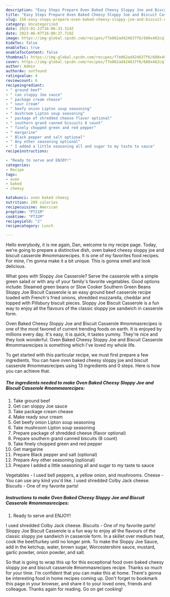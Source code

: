 ```yaml
---
description: "Easy Steps Prepare Oven Baked Cheesy Sloppy Joe and Biscuit Casserole #mommasrecipes the Delicious}"
title: "Easy Steps Prepare Oven Baked Cheesy Sloppy Joe and Biscuit Casserole #mommasrecipes the Delicious}"
slug: 156-easy-steps-prepare-oven-baked-cheesy-sloppy-joe-and-biscuit-casserole-mommasrecipes-the-delicious
category: Uncategorized
date: 2023-01-22T16:06:33.314Z
date: 2023-06-07T16:00:37.719Z
image: https://img-global.cpcdn.com/recipes/f7e062ad424637f6/680x482cq70/oven-baked-cheesy-sloppy-joe-and-biscuit-casserole-mommasrecipes-recipe-main-photo.jpg
hideToc: false
enableToc: true
enableTocContent: false
thumbnail: https://img-global.cpcdn.com/recipes/f7e062ad424637f6/680x482cq70/oven-baked-cheesy-sloppy-joe-and-biscuit-casserole-mommasrecipes-recipe-main-photo.jpg
cover: https://img-global.cpcdn.com/recipes/f7e062ad424637f6/680x482cq70/oven-baked-cheesy-sloppy-joe-and-biscuit-casserole-mommasrecipes-recipe-main-photo.jpg
author: Admin
authorAv: notfound
ratingvalue: 4
reviewcount: 6
recipeingredient:
- " ground beef"
- " can sloppy Joe sauce"
- " package cream chease"
- " sour cream"
- " beefy onion Lipton soup seasoning"
- " mushroom Lipton soup seasoning"
- " package of shredded cheese flavor optional"
- " southern grand canned biscuits 8 count"
- " finely chopped green and red pepper"
- " margarine"
- " Black pepper and salt optional"
- " Any other seasoning optional"
- " I added a little seasoning all and sugar to my taste to sauce"
recipeinstructions:

- "Ready to serve and ENJOY!"
categories:
- Recipe
tags:
- oven
- baked
- cheesy

katakunci: oven baked cheesy 
nutrition: 289 calories
recipecuisine: American
preptime: "PT21M"
cooktime: "PT32M"
recipeyield: "2"
recipecategory: Lunch

---
```



Hello everybody, it is me again, Dan, welcome to my recipe page. Today, we're going to prepare a distinctive dish, oven baked cheesy sloppy joe and biscuit casserole #mommasrecipes. It is one of my favorites food recipes. For mine, I'm gonna make it a bit unique. This is gonna smell and look delicious.

What goes with Sloppy Joe Casserole? Serve the casserole with a simple green salad or with any of your family&#39;s favorite vegetables. Good options include: Steamed green beans or Slow Cooker Southern Green Beans Sloppy Joe Biscuit Casserole is an easy ground beef casserole recipe loaded with French&#39;s fried onions, shredded mozzarella, cheddar and topped with Pillsbury biscuit pieces. Sloppy Joe Biscuit Casserole is a fun way to enjoy all the flavours of the classic sloppy joe sandwich in casserole form.

Oven Baked Cheesy Sloppy Joe and Biscuit Casserole #mommasrecipes is one of the most favored of current trending foods on earth. It is enjoyed by millions every day. It's easy, it is quick, it tastes yummy. They're nice and they look wonderful. Oven Baked Cheesy Sloppy Joe and Biscuit Casserole #mommasrecipes is something which I've loved my whole life.


To get started with this particular recipe, we must first prepare a few ingredients. You can have oven baked cheesy sloppy joe and biscuit casserole #mommasrecipes using 13 ingredients and 0 steps. Here is how you can achieve that.

<!--inarticleads1-->

##### The ingredients needed to make Oven Baked Cheesy Sloppy Joe and Biscuit Casserole #mommasrecipes:

1. Take  ground beef
1. Get  can sloppy Joe sauce
1. Take  package cream chease
1. Make ready  sour cream
1. Get  beefy onion Lipton soup seasoning
1. Take  mushroom Lipton soup seasoning
1. Prepare  package of shredded cheese (flavor optional)
1. Prepare  southern grand canned biscuits (8 count)
1. Take  finely chopped green and red pepper
1. Get  margarine
1. Prepare  Black pepper and salt (optional)
1. Prepare  Any other seasoning (optional)
1. Prepare  I added a little seasoning all and sugar to my taste to sauce


Vegetables - I used bell peppers, a yellow onion, and mushrooms. Cheese - You can use any kind you&#39;d like. I used shredded Colby Jack cheese. Biscuits - One of my favorite parts! 

<!--inarticleads2-->

##### Instructions to make Oven Baked Cheesy Sloppy Joe and Biscuit Casserole #mommasrecipes:


1. Ready to serve and ENJOY!

I used shredded Colby Jack cheese. Biscuits - One of my favorite parts! Sloppy Joe Biscuit Casserole is a fun way to enjoy all the flavours of the classic sloppy joe sandwich in casserole form. In a skillet over medium heat, cook the beef/turkey until no longer pink. To make the Sloppy Joe Sauce, add in the ketchup, water, brown sugar, Worcestershire sauce, mustard, garlic powder, onion powder, and salt. 

So that is going to wrap this up for this exceptional food oven baked cheesy sloppy joe and biscuit casserole #mommasrecipes recipe. Thanks so much for your time. I'm confident that you can make this at home. There's gonna be interesting food in home recipes coming up. Don't forget to bookmark this page in your browser, and share it to your loved ones, friends and colleague. Thanks again for reading. Go on get cooking!
